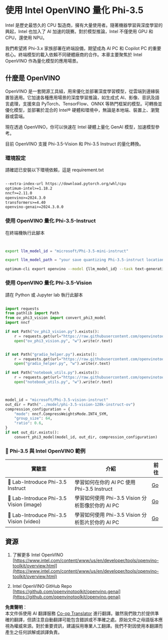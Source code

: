 <!--
CO_OP_TRANSLATOR_METADATA:
{
  "original_hash": "3139a6a82f357a9f90f1fe51c4caf65a",
  "translation_date": "2025-05-08T06:08:48+00:00",
  "source_file": "md/01.Introduction/04/UsingIntelOpenVINOQuantifyingPhi.md",
  "language_code": "tw"
}
-->
# **使用 Intel OpenVINO 量化 Phi-3.5**

Intel 是歷史最悠久的 CPU 製造商，擁有大量使用者。隨著機器學習與深度學習的興起，Intel 也加入了 AI 加速的競賽。對於模型推論，Intel 不僅使用 GPU 和 CPU，還使用 NPU。

我們希望將 Phi-3.x 家族部署在終端設備，期望成為 AI PC 和 Copilot PC 的重要核心。終端模型的載入依賴不同硬體廠商的合作。本章主要聚焦於 Intel OpenVINO 作為量化模型的應用場景。

## **什麼是 OpenVINO**

OpenVINO 是一套開源工具組，用來優化並部署深度學習模型，從雲端到邊緣裝置皆適用。它加速各種應用場景的深度學習推論，如生成式 AI、影像、音訊及語言處理，支援來自 PyTorch、TensorFlow、ONNX 等熱門框架的模型。可轉換並優化模型，並部署於混合的 Intel® 硬體和環境中，無論是本地端、裝置上、瀏覽器或雲端。

現在透過 OpenVINO，你可以快速在 Intel 硬體上量化 GenAI 模型，加速模型參考。

目前 OpenVINO 支援 Phi-3.5-Vision 和 Phi-3.5 Instruct 的量化轉換。

### **環境設定**

請確認已安裝以下環境依賴，這是 requirement.txt

```txt

--extra-index-url https://download.pytorch.org/whl/cpu
optimum-intel>=1.18.2
nncf>=2.11.0
openvino>=2024.3.0
transformers>=4.40
openvino-genai>=2024.3.0.0

```

### **使用 OpenVINO 量化 Phi-3.5-Instruct**

在終端機執行此腳本

```bash


export llm_model_id = "microsoft/Phi-3.5-mini-instruct"

export llm_model_path = "your save quantizing Phi-3.5-instruct location"

optimum-cli export openvino --model {llm_model_id} --task text-generation-with-past --weight-format int4 --group-size 128 --ratio 0.6  --sym  --trust-remote-code {llm_model_path}


```

### **使用 OpenVINO 量化 Phi-3.5-Vision**

請在 Python 或 Jupyter lab 執行此腳本

```python

import requests
from pathlib import Path
from ov_phi3_vision import convert_phi3_model
import nncf

if not Path("ov_phi3_vision.py").exists():
    r = requests.get(url="https://raw.githubusercontent.com/openvinotoolkit/openvino_notebooks/latest/notebooks/phi-3-vision/ov_phi3_vision.py")
    open("ov_phi3_vision.py", "w").write(r.text)


if not Path("gradio_helper.py").exists():
    r = requests.get(url="https://raw.githubusercontent.com/openvinotoolkit/openvino_notebooks/latest/notebooks/phi-3-vision/gradio_helper.py")
    open("gradio_helper.py", "w").write(r.text)

if not Path("notebook_utils.py").exists():
    r = requests.get(url="https://raw.githubusercontent.com/openvinotoolkit/openvino_notebooks/latest/utils/notebook_utils.py")
    open("notebook_utils.py", "w").write(r.text)



model_id = "microsoft/Phi-3.5-vision-instruct"
out_dir = Path("../model/phi-3.5-vision-128k-instruct-ov")
compression_configuration = {
    "mode": nncf.CompressWeightsMode.INT4_SYM,
    "group_size": 64,
    "ratio": 0.6,
}
if not out_dir.exists():
    convert_phi3_model(model_id, out_dir, compression_configuration)

```

### **🤖 Phi-3.5 與 Intel OpenVINO 範例**

| 實驗室    | 介紹 | 前往 |
| -------- | ------- |  ------- |
| 🚀 Lab-Introduce Phi-3.5 Instruct  | 學習如何在你的 AI PC 使用 Phi-3.5 Instruct    |  [Go](../../../../../code/09.UpdateSamples/Aug/intel-phi35-instruct-zh.ipynb)    |
| 🚀 Lab-Introduce Phi-3.5 Vision (image) | 學習如何使用 Phi-3.5 Vision 分析影像於你的 AI PC      |  [Go](../../../../../code/09.UpdateSamples/Aug/intel-phi35-vision-img.ipynb)    |
| 🚀 Lab-Introduce Phi-3.5 Vision (video)   | 學習如何使用 Phi-3.5 Vision 分析影片於你的 AI PC    |  [Go](../../../../../code/09.UpdateSamples/Aug/intel-phi35-vision-video.ipynb)    |

## **資源**

1. 了解更多 Intel OpenVINO [https://www.intel.com/content/www/us/en/developer/tools/openvino-toolkit/overview.html](https://www.intel.com/content/www/us/en/developer/tools/openvino-toolkit/overview.html)

2. Intel OpenVINO GitHub Repo [https://github.com/openvinotoolkit/openvino.genai](https://github.com/openvinotoolkit/openvino.genai)

**免責聲明**：  
本文件係使用 AI 翻譯服務 [Co-op Translator](https://github.com/Azure/co-op-translator) 進行翻譯。雖然我們致力於提供準確的翻譯，但請注意自動翻譯可能包含錯誤或不準確之處。原始文件之母語版本應視為權威來源。對於重要資訊，建議採用專業人工翻譯。我們不對因使用本翻譯而產生之任何誤解或誤譯負責。